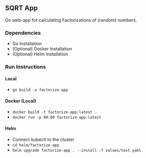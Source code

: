 ## SQRT App

Go web-app for calculating Factorizations of (random) numbers.

### Dependencies
* Go Installation
* (Optional) Docker Installation
* (Optional) Helm Installation

### Run Instructions

#### Local
* ```go build -o factorize-app```

#### Docker (Local)
* ```docker build -t factorize-app:latest .```
* ```docker run -p 80:80 factorize-app:latest```

#### Helm
* Connect kubectl to the cluster
* ```cd helm/factorize-app```
* ```helm upgrade factorize-app . --install -f values/test.yaml```
